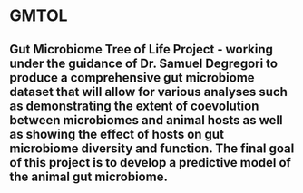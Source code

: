 # GMTOL

## Gut Microbiome Tree of Life Project - working under the guidance of Dr. Samuel Degregori to produce a comprehensive gut microbiome dataset that will allow for various analyses such as demonstrating the extent of coevolution between microbiomes and animal hosts as well as showing the effect of hosts on gut microbiome diversity and function. The final goal of this project is to develop a predictive model of the animal gut microbiome.

